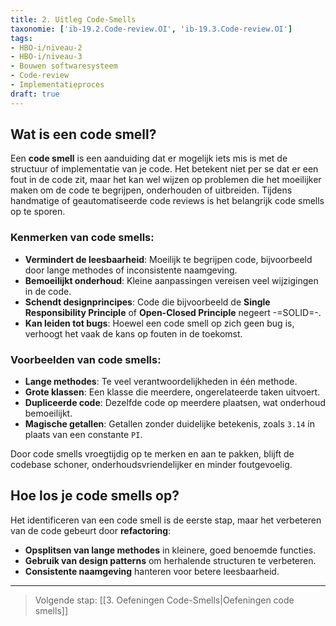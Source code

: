 ```yaml
---
title: 2. Uitleg Code-Smells
taxonomie: ['ib-19.2.Code-review.OI', 'ib-19.3.Code-review.OI']
tags:
- HBO-i/niveau-2
- HBO-i/niveau-3
- Bouwen softwaresysteem
- Code-review
- Implementatieproces
draft: true 
---
```


## Wat is een code smell?
Een **code smell** is een aanduiding dat er mogelijk iets mis is met de structuur of implementatie van je code. Het betekent niet per se dat er een fout in de code zit, maar het kan wel wijzen op problemen die het moeilijker maken om de code te begrijpen, onderhouden of uitbreiden. Tijdens handmatige of geautomatiseerde code reviews is het belangrijk code smells op te sporen. 

### Kenmerken van code smells:
- **Vermindert de leesbaarheid**: Moeilijk te begrijpen code, bijvoorbeeld door lange methodes of inconsistente naamgeving.  
- **Bemoeilijkt onderhoud**: Kleine aanpassingen vereisen veel wijzigingen in de code.  
- **Schendt designprincipes**: Code die bijvoorbeeld de **Single Responsibility Principle** of **Open-Closed Principle** negeert -=SOLID=-.  
- **Kan leiden tot bugs**: Hoewel een code smell op zich geen bug is, verhoogt het vaak de kans op fouten in de toekomst.  

### Voorbeelden van code smells:
- **Lange methodes**: Te veel verantwoordelijkheden in één methode.  
- **Grote klassen**: Een klasse die meerdere, ongerelateerde taken uitvoert.  
- **Dupliceerde code**: Dezelfde code op meerdere plaatsen, wat onderhoud bemoeilijkt.  
- **Magische getallen**: Getallen zonder duidelijke betekenis, zoals `3.14` in plaats van een constante `PI`.  

Door code smells vroegtijdig op te merken en aan te pakken, blijft de codebase schoner, onderhoudsvriendelijker en minder foutgevoelig.

## Hoe los je code smells op?
Het identificeren van een code smell is de eerste stap, maar het verbeteren van de code gebeurt door **refactoring**:  
- **Opsplitsen van lange methodes** in kleinere, goed benoemde functies.  
- **Gebruik van design patterns** om herhalende structuren te verbeteren.  
- **Consistente naamgeving** hanteren voor betere leesbaarheid. 

---

> Volgende stap: [[3. Oefeningen Code-Smells|Oefeningen code smells]]
